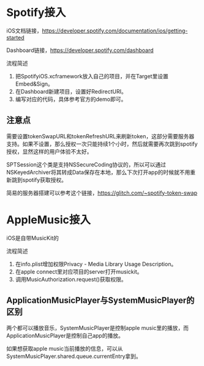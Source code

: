 # Spotify接入

iOS文档链接，https://developer.spotify.com/documentation/ios/getting-started

Dashboard链接，https://developer.spotify.com/dashboard

流程简述

1. 把SpotifyiOS.xcframework放入自己的项目，并在Target里设置Embed&Sign。
2. 在Dashboard新建项目，设置好RedirectURI。
3. 编写对应的代码，具体参考官方的demo即可。

## 注意点

需要设置tokenSwapURL和tokenRefreshURL来刷新token，这部分需要服务器支持。如果不设置，那么授权一次只能持续1个小时，然后就需要再次跳到spotify授权，显然这样的用户体验不太好。

SPTSession这个类是支持NSSecureCoding协议的，所以可以通过NSKeyedArchiver将其转成Data保存在本地，那么下次打开app的时候就不用重新跳到spotify获取授权。

简易的服务器搭建可以参考这个链接，https://glitch.com/~spotify-token-swap

# AppleMusic接入

iOS是自带MusicKit的

流程简述

1. 在info.plist增加权限Privacy - Media Library Usage Description。
2. 在apple connect里对应项目的server打开musickit。
3. 调用MusicAuthorization.request()获取权限。

## ApplicationMusicPlayer与SystemMusicPlayer的区别

两个都可以播放音乐，SystemMusicPlayer是控制apple music里的播放，而ApplicationMusicPlayer是控制自己app的播放。

如果想获取apple music当前播放的信息，可以从SystemMusicPlayer.shared.queue.currentEntry拿到。
